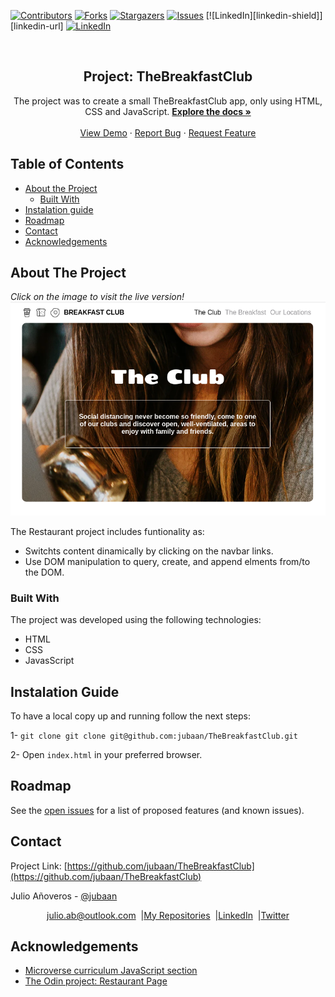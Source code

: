 [![Contributors][contributors-shield]][contributors-url]
[![Forks][forks-shield]][forks-url]
[![Stargazers][stars-shield]][stars-url]
[![Issues][issues-shield]][issues-url]
[![LinkedIn][linkedin-shield]][linkedin-url]
[![LinkedIn][linkedin-shield2]][linkedin-url2]

<!-- PROJECT LOGO -->
<br />
<p align="center">
  <h2 align="center">Project: TheBreakfastClub</h2>
  <p align="center">
     The project was to create a small TheBreakfastClub app, only using HTML, CSS and
     JavaScript.
    <a href="https://github.com/jubaan/TheBreakfastClub"><strong>Explore the docs »</strong></a>
    <br />
    <br />
    <a href="https://raw.githack.com/jubaan/TheBreakfastClub/library/index.html">View Demo</a>
    ·
    <a href="https://github.com/jubaan/TheBreakfastClub/issues">Report Bug</a>
    ·
    <a href="https://github.com/jubaan/TheBreakfastClub/issues">Request Feature</a>
  </p>
</p>

## Table of Contents
* [About the Project](#about-the-project)
  * [Built With](#built-with)
* [Instalation guide](#instalation-guide)
* [Roadmap](#roadmap)
* [Contact](#contact)
* [Acknowledgements](#acknowledgements)
<!-- ABOUT THE PROJECT -->

## About The Project
<em>Click on the image to visit the live version!</em>
[![The Breakfast Club][product-screenshot]](https://raw.githack.com/jubaan/TheBreakfastClub/library/index.html)

The Restaurant project includes funtionality as:
 - Switchts content dinamically by clicking on the navbar links.
 - Use DOM manipulation to query, create, and append elments from/to the DOM.

### Built With

The project was developed using the following technologies:
- HTML 
- CSS 
- JavasScript 

## Instalation Guide
To have a local copy up and running follow the next steps:

1- `git clone git clone git@github.com:jubaan/TheBreakfastClub.git`

2- Open `index.html` in your preferred browser.

## Roadmap

See the [open issues](https://github.com/jubaan/TheBreakfastClub/issues) for a list of proposed features (and known issues).

## Contact
<p align="center">

  Project Link: [https://github.com/jubaan/TheBreakfastClub](https://github.com/jubaan/TheBreakfastClub)

<p align="center">

  Julio Añoveros - [@jubaan](https://github.com/jubaan)
</p>
<p align="center" style="display: flex; justify-content: center; align-items: center;">
    <a target="_blank" href="https://mail.google.com/mail/?view=cm&fs=1&tf=1&to=julio.ab@outlook.com
">
      julio.ab@outlook.com
    </a> &nbsp; |
    <a target="_blank" href="https://github.com/jubaan?tab=repositories">
        My Repositories
    </a> &nbsp; |
    <a target="_blank" href="www.linkedin.com/in/jubaan">
      LinkedIn
    </a> &nbsp; |
    <a target="_blank" href="https://twitter.com/AnoverosJulio">
      Twitter
    </a>
</p>

## Acknowledgements
- [Microverse curriculum JavaScript section](https://www.microverse.org/)
- [The Odin project: Restaurant Page](https://www.theodinproject.com/courses/javascript/lessons/restaurant-page)

<!-- MARKDOWN LINKS & IMAGES -->
[contributors-shield]: https://img.shields.io/github/contributors/jubaan/TheBreakfastClub.svg?style=flat-square
[contributors-url]: https://github.com/jubaan/TheBreakfastClub/graphs/contributors
[forks-shield]: https://img.shields.io/github/forks/jubaan/TheBreakfastClub.svg?style=flat-square
[forks-url]: https://github.com/jubaan/TheBreakfastClub/network/members
[stars-shield]: https://img.shields.io/github/stars/jubaan/TheBreakfastClub.svg?style=flat-square
[stars-url]: https://github.com/jubaan/TheBreakfastClub/stargazers
[issues-shield]: https://img.shields.io/github/issues/jubaan/TheBreakfastClub.svg?style=flat-square
[issues-url]: https://github.com/jubaan/TheBreakfastClub/issues
[license-shield]: https://img.shields.io/github/license/jubaan/TheBreakfastClub.svg?style=flat-square
[license-url]: https://github.com/jubaan/TheBreakfastClub/blob/master/LICENSE.txt
[linkedin-shield2]: https://img.shields.io/badge/-LinkedIn-black.svg?style=flat-square&logo=linkedin&colorB=555
[linkedin-url2]: https://www.linkedin.com/in/jubaan/
[product-screenshot]: ./the_breakfast_club.png
[mobile]: app/assets/images/phone.png
